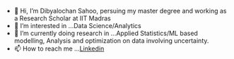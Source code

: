 - 👋 Hi, I’m Dibyalochan Sahoo, persuing my master degree and working as a Research Scholar at IIT Madras 
- 👀 I’m interested in ...Data Science/Analytics
- 🌱 I’m currently doing research in ...Applied Statistics/ML based modelling, Analysis and optimization on data involving uncertainty.
- 📫 How to reach me ...[Linkedin](https://www.linkedin.com/in/dibyalochan-sahoo-0616a2177/)

<!---
dibyalochans/dibyalochans is a ✨ special ✨ repository because its `README.md` (this file) appears on your GitHub profile.
You can click the Preview link to take a look at your changes.
--->
